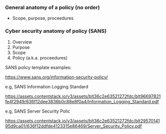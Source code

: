 ### General anatomy of a policy (no order)
- Scope, purpose, proceedures

### Cyber security anatomy of policy (SANS)
1. Overview
2. Purpose
3. Scope
4. Policy (a.k.a. proceedures)

SANS policy template examples:

https://www.sans.org/information-security-policy/


e.g, SANS Information Logging Standard 

https://assets.contentstack.io/v3/assets/blt36c2e63521272fdc/blt96697821fe4f2949/636f12dee3836b0c88e8f0a4/Information_Logging_Standard.pdf

e.g, SANS Server Security Polic

https://assets.contentstack.io/v3/assets/blt36c2e63521272fdc/blt2957014195d9ca01/636f12ddfde4123315e86469/Server_Security_Policy.pdf
